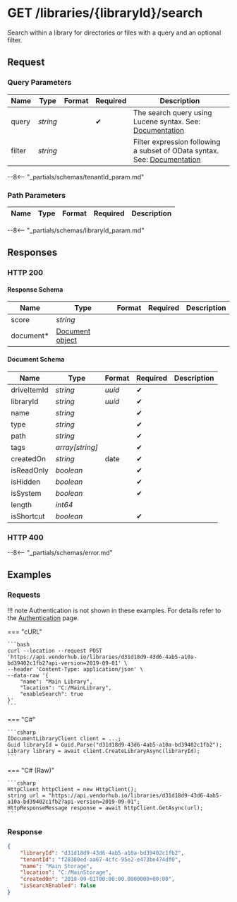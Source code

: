 # **GET**   /libraries/{libraryId}/search

Search within a library for directories or files with a query and an optional filter.

## Request

### Query Parameters

| Name   | Type     | Format | Required | Description                                                                                                                                         |
| ------ | -------- | ------ | -------- | --------------------------------------------------------------------------------------------------------------------------------------------------- |
| query  | _string_ |        | ✔        | The search query using Lucene syntax. See: [Documentation](https://docs.microsoft.com/en-us/azure/search/query-lucene-syntax#bkmk_syntax)           |
| filter | _string_ |        |          | Filter expression following a subset of OData syntax. See: [Documentation](https://docs.microsoft.com/en-us/azure/search/search-query-odata-filter) |
--8<-- "_partials/schemas/tenantId_param.md"

### Path Parameters

| Name | Type | Format | Required | Description |
| ---- | ---- | ------ | -------- | ----------- |
--8<-- "_partials/schemas/libraryId_param.md"

## Responses

### HTTP 200

#### Response Schema

| Name      | Type                                | Format | Required | Description |
| --------- | ----------------------------------- | ------ | -------- | ----------- |
| score     | _string_                            |        |          |             |
| document* | [Document object](#document-schema) |        |          |             |

#### Document Schema

| Name        | Type            | Format | Required | Description |
| ----------- | --------------- | ------ | -------- | ----------- |
| driveItemId | _string_        | _uuid_ | ✔        |             |
| libraryId   | _string_        | _uuid_ | ✔        |             |
| name        | _string_        |        | ✔        |             |
| type        | _string_        |        | ✔        |             |
| path        | _string_        |        | ✔        |             |
| tags        | _array[string]_ |        | ✔        |             |
| createdOn   | _string_        | date   | ✔        |             |
| isReadOnly  | _boolean_       |        | ✔        |             |
| isHidden    | _boolean_       |        | ✔        |             |
| isSystem    | _boolean_       |        | ✔        |             |
| length      | _int64_         |        |          |             |
| isShortcut  | _boolean_       |        | ✔        |             |

### HTTP 400

--8<-- "_partials/schemas/error.md"

## Examples

### Requests

!!! note
    Authentication is not shown in these examples. For details refer to the [Authentication](../auth.md) page.

=== "cURL"

    ```bash
    curl --location --request POST 'https://api.vendorhub.io/libraries/d31d18d9-43d6-4ab5-a10a-bd39402c1fb2?api-version=2019-09-01' \
    --header 'Content-Type: application/json' \
    --data-raw '{
        "name": "Main Library",
        "location": "C:/MainLibrary",
        "enableSearch": true
    }'
    ```

=== "C#"

    ```csharp
    IDocumentLibraryClient client = ...;
    Guid libraryId = Guid.Parse("d31d18d9-43d6-4ab5-a10a-bd39402c1fb2");
    Library library = await client.CreateLibraryAsync(libraryId);
    ```

=== "C# (Raw)"

    ```csharp
    HttpClient httpClient = new HttpClient();
    string url = "https://api.vendorhub.io/libraries/d31d18d9-43d6-4ab5-a10a-bd39402c1fb2?api-version=2019-09-01";
    HttpResponseMessage response = await httpClient.GetAsync(url);
    ```

### Response

```json
{
    "libraryId": "d31d18d9-43d6-4ab5-a10a-bd39402c1fb2",
    "tenantId": "f28300ed-aa67-4cfc-95e2-e473be474df0",
    "name": "Main Storage",
    "location": "C:/MainStorage",
    "createdOn": "2019-09-01T00:00:00.0000000+00:00",
    "isSearchEnabled": false
}
```
